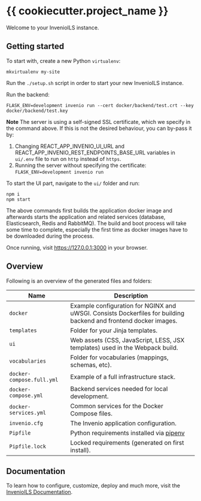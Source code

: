 # {{ cookiecutter.project_name }}

Welcome to your InvenioILS instance.

## Getting started

To start with, create a new Python `virtualenv`:

```console
mkvirtualenv my-site
```

Run the `./setup.sh` script in order to start your new InvenioILS instance.

Run the backend:

```console
FLASK_ENV=development invenio run --cert docker/backend/test.crt --key docker/backend/test.key
```

**Note** The server is using a self-signed SSL certificate, which we specify in the command above.
If this is not the desired behaviour, you can by-pass it by:

1.  Changing REACT_APP_INVENIO_UI_URL and REACT_APP_INVENIO_REST_ENDPOINTS_BASE_URL variables in `ui/.env` file to run on `http` instead of `https`.
2.  Running the server without specifying the certificate: `FLASK_ENV=development invenio run`

To start the UI part, navigate to the `ui/` folder and run:

```console
npm i
npm start
```

The above commands first builds the application docker image and afterwards
starts the application and related services (database, Elasticsearch, Redis
and RabbitMQ). The build and boot process will take some time to complete,
especially the first time as docker images have to be downloaded during the
process.

Once running, visit https://127.0.0.1:3000 in your browser.

## Overview

Following is an overview of the generated files and folders:

| Name                      | Description                                                                                                      |
| ------------------------- | ---------------------------------------------------------------------------------------------------------------- |
| `docker`                  | Example configuration for NGINX and uWSGI. Consists Dockerfiles for building backend and frontend docker images. |
| `templates`               | Folder for your Jinja templates.                                                                                 |
| `ui`                      | Web assets (CSS, JavaScript, LESS, JSX templates) used in the Webpack build.                                     |
| `vocabularies`            | Folder for vocabularies (mappings, schemas, etc).                                                                |
| `docker-compose.full.yml` | Example of a full infrastructure stack.                                                                          |
| `docker-compose.yml`      | Backend services needed for local development.                                                                   |
| `docker-services.yml`     | Common services for the Docker Compose files.                                                                    |
| `invenio.cfg`             | The Invenio application configuration.                                                                           |
| `Pipfile`                 | Python requirements installed via [pipenv](https://pipenv.pypa.io)                                               |
| `Pipfile.lock`            | Locked requirements (generated on first install).                                                                |

## Documentation

To learn how to configure, customize, deploy and much more, visit
the [InvenioILS Documentation](https://invenioils.docs.cern.ch/).
